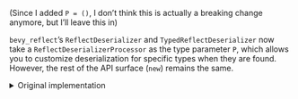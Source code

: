(Since I added `P = ()`, I don’t think this is actually a breaking change anymore, but I’ll leave this in)

`bevy_reflect`’s `ReflectDeserializer` and `TypedReflectDeserializer` now take a `ReflectDeserializerProcessor` as the type parameter `P`, which allows you to customize deserialization for specific types when they are found. However, the rest of the API surface (`new`) remains the same.
<details>
<summary>Original implementation</summary>

Add `ReflectDeserializerProcessor`:

```rs
struct ReflectDeserializerProcessor {
    pub can_deserialize: Box<dyn FnMut(&TypeRegistration) -> bool + 'p>,
    pub deserialize: Box<
        dyn FnMut(
                &TypeRegistration,
                &mut dyn erased_serde::Deserializer,
            ) -> Result<Box<dyn PartialReflect>, erased_serde::Error>
            + 'p,
}
```

Along with `ReflectDeserializer::new_with_processor` and `TypedReflectDeserializer::new_with_processor`. This does not touch the public API of the existing `new` fns.

This is stored as an `Option<&mut ReflectDeserializerProcessor>` on the deserializer and any of the private `-Visitor` structs, and when we attempt to deserialize a value, we first pass it through this processor.

Also added a very comprehensive doc test to `ReflectDeserializerProcessor`, which is actually a scaled down version of the code for the `bevy_animation_graph` loader. This should give users a good motivating example for when and why to use this feature.

__Why `Box<dyn ..>`?__

When I originally implemented this, I added a type parameter to `ReflectDeserializer` to determine the processor used, with `()` being “no processor”. However when using this, I kept running into rustc errors where it failed to validate certain type bounds and led to overflows. I then switched to a dynamic dispatch approach.

The dynamic dispatch should not be that expensive, nor should it be a performance regression, since it’s only used if there is `Some` processor. (Note: I have not benchmarked this, I am just speculating.) Also, it means that we don’t infect the rest of the code with an extra type parameter, which is nicer to maintain.

__Why the `'p` on `ReflectDeserializerProcessor<'p>`?__

Without a lifetime here, the `Box`es would automatically become `Box<dyn FnMut(..) + 'static>`. This makes them practically useless, since any local data you would want to pass in must then be `'static`. In the motivating example, you couldn’t pass in that `&mut LoadContext` to the function.

This means that the `'p` infects the rest of the Visitor types, but this is acceptable IMO. This PR also elides the lifetimes in the `impl<'de> Visitor<'de> for -Visitor` blocks where possible.

__Future possibilities__

I think it’s technically possible to turn the processor into a trait, and make the deserializers generic over that trait. This would also open the door to an API like:

```rs
type Seed;

fn seed_deserialize(&mut self, r: &TypeRegistration) -> Option<Self::Seed>;

fn deserialize(&mut self, r: &TypeRegistration, d: &mut dyn erased_serde::Deserializer, s: Self::Seed) -> ...;
```

A similar processor system should also be added to the serialization side, but that’s for another PR. Ideally, both PRs will be in the same release, since one isn’t very useful without the other.
</details>